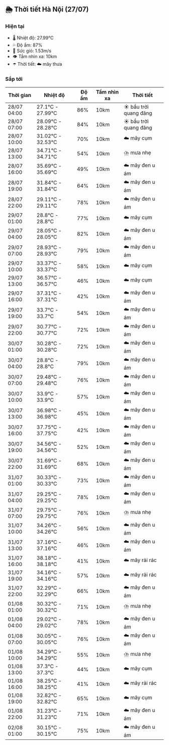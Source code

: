 ## 🌦️ Thời tiết Hà Nội (27/07)

### Hiện tại

- 🌡️ Nhiệt độ: 27.99℃
- 💦 Độ ẩm: 87%
- 💨 Sức gió: 1.53m/s
- 👁️ Tầm nhìn xa: 10km
- ☂️ Thời tiết: ☁️ mây thưa

### Sắp tới

| Thời gian | Nhiệt độ | Độ ẩm | Tầm nhìn xa | Thời tiết |
| --- | --- | --- | --- | --- |
| 28/07 04:00 | 27.1℃ - 27.99℃ | 86% | 10km | ☀️ bầu trời quang đãng |
| 28/07 07:00 | 28.09℃ - 28.28℃ | 84% | 10km | ☀️ bầu trời quang đãng |
| 28/07 10:00 | 31.02℃ - 32.53℃ | 70% | 10km | ☁️ mây cụm |
| 28/07 13:00 | 34.71℃ - 34.71℃ | 54% | 10km | ⛈️ mưa nhẹ |
| 28/07 16:00 | 35.69℃ - 35.69℃ | 49% | 10km | ☁️ mây đen u ám |
| 28/07 19:00 | 31.84℃ - 31.84℃ | 64% | 10km | ☁️ mây đen u ám |
| 28/07 22:00 | 29.11℃ - 29.11℃ | 78% | 10km | ☁️ mây đen u ám |
| 29/07 01:00 | 28.8℃ - 28.8℃ | 77% | 10km | ☁️ mây cụm |
| 29/07 04:00 | 28.05℃ - 28.05℃ | 82% | 10km | ☁️ mây đen u ám |
| 29/07 07:00 | 28.93℃ - 28.93℃ | 79% | 10km | ☁️ mây đen u ám |
| 29/07 10:00 | 33.37℃ - 33.37℃ | 58% | 10km | ☁️ mây cụm |
| 29/07 13:00 | 36.57℃ - 36.57℃ | 46% | 10km | ☁️ mây cụm |
| 29/07 16:00 | 37.31℃ - 37.31℃ | 42% | 10km | ☁️ mây đen u ám |
| 29/07 19:00 | 33.7℃ - 33.7℃ | 54% | 10km | ☁️ mây đen u ám |
| 29/07 22:00 | 30.77℃ - 30.77℃ | 72% | 10km | ☁️ mây đen u ám |
| 30/07 01:00 | 30.28℃ - 30.28℃ | 72% | 10km | ☁️ mây đen u ám |
| 30/07 04:00 | 28.8℃ - 28.8℃ | 79% | 10km | ☁️ mây đen u ám |
| 30/07 07:00 | 29.48℃ - 29.48℃ | 76% | 10km | ☁️ mây đen u ám |
| 30/07 10:00 | 33.9℃ - 33.9℃ | 57% | 10km | ☁️ mây đen u ám |
| 30/07 13:00 | 36.98℃ - 36.98℃ | 45% | 10km | ☁️ mây đen u ám |
| 30/07 16:00 | 37.75℃ - 37.75℃ | 42% | 10km | ☁️ mây đen u ám |
| 30/07 19:00 | 34.56℃ - 34.56℃ | 52% | 10km | ☁️ mây đen u ám |
| 30/07 22:00 | 31.69℃ - 31.69℃ | 68% | 10km | ☁️ mây đen u ám |
| 31/07 01:00 | 30.33℃ - 30.33℃ | 73% | 10km | ☁️ mây đen u ám |
| 31/07 04:00 | 29.25℃ - 29.25℃ | 78% | 10km | ☁️ mây đen u ám |
| 31/07 07:00 | 29.75℃ - 29.75℃ | 76% | 10km | ⛈️ mưa nhẹ |
| 31/07 10:00 | 34.26℃ - 34.26℃ | 56% | 10km | ☁️ mây đen u ám |
| 31/07 13:00 | 37.16℃ - 37.16℃ | 46% | 10km | ☁️ mây đen u ám |
| 31/07 16:00 | 38.18℃ - 38.18℃ | 41% | 10km | ☁️ mây rải rác |
| 31/07 19:00 | 34.16℃ - 34.16℃ | 57% | 10km | ☁️ mây rải rác |
| 31/07 22:00 | 32.29℃ - 32.29℃ | 66% | 10km | ☁️ mây đen u ám |
| 01/08 01:00 | 30.32℃ - 30.32℃ | 71% | 10km | ⛈️ mưa nhẹ |
| 01/08 04:00 | 29.02℃ - 29.02℃ | 78% | 10km | ☁️ mây đen u ám |
| 01/08 07:00 | 30.05℃ - 30.05℃ | 76% | 10km | ☁️ mây đen u ám |
| 01/08 10:00 | 34.29℃ - 34.29℃ | 55% | 10km | ⛈️ mưa nhẹ |
| 01/08 13:00 | 37.3℃ - 37.3℃ | 44% | 10km | ☁️ mây cụm |
| 01/08 16:00 | 38.25℃ - 38.25℃ | 41% | 10km | ☁️ mây rải rác |
| 01/08 19:00 | 32.82℃ - 32.82℃ | 65% | 10km | ☁️ mây cụm |
| 01/08 22:00 | 31.23℃ - 31.23℃ | 71% | 10km | ☁️ mây đen u ám |
| 02/08 01:00 | 30.15℃ - 30.15℃ | 75% | 10km | ☁️ mây đen u ám |
